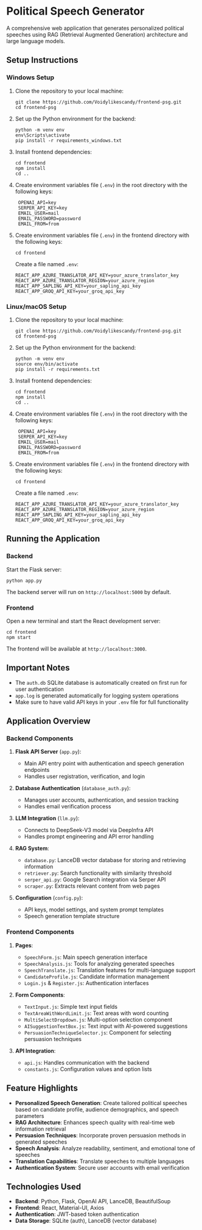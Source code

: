 # Political Speech Generator

A comprehensive web application that generates personalized political speeches using RAG (Retrieval Augmented Generation) architecture and large language models.

## Setup Instructions

### Windows Setup

1. Clone the repository to your local machine:
   ```
   git clone https://github.com/Voidylikescandy/frontend-psg.git
   cd frontend-psg
   ```

2. Set up the Python environment for the backend:
   ```
   python -m venv env
   env\Scripts\activate
   pip install -r requirements_windows.txt
   ```

3. Install frontend dependencies:
   ```
   cd frontend
   npm install
   cd ..
   ```

4. Create environment variables file (`.env`) in the root directory with the following keys:
   ```
    OPENAI_API=key
    SERPER_API_KEY=key
    EMAIL_USER=mail
    EMAIL_PASSWORD=password
    EMAIL_FROM=from
   ```

5. Create environment variables file (`.env`) in the frontend directory with the following keys:
   ```
   cd frontend
   ```
   Create a file named `.env`:
   ```
   REACT_APP_AZURE_TRANSLATOR_API_KEY=your_azure_translator_key
   REACT_APP_AZURE_TRANSLATOR_REGION=your_azure_region
   REACT_APP_SAPLING_API_KEY=your_sapling_api_key
   REACT_APP_GROQ_API_KEY=your_groq_api_key
   ```

### Linux/macOS Setup

1. Clone the repository to your local machine:
   ```
   git clone https://github.com/Voidylikescandy/frontend-psg.git
   cd frontend-psg
   ```

2. Set up the Python environment for the backend:
   ```
   python -m venv env
   source env/bin/activate
   pip install -r requirements.txt
   ```

3. Install frontend dependencies:
   ```
   cd frontend
   npm install
   cd ..
   ```

4. Create environment variables file (`.env`) in the root directory with the following keys:
   ```
    OPENAI_API=key
    SERPER_API_KEY=key
    EMAIL_USER=mail
    EMAIL_PASSWORD=password
    EMAIL_FROM=from
   ```

5. Create environment variables file (`.env`) in the frontend directory with the following keys:
   ```
   cd frontend
   ```
   Create a file named `.env`:
   ```
   REACT_APP_AZURE_TRANSLATOR_API_KEY=your_azure_translator_key
   REACT_APP_AZURE_TRANSLATOR_REGION=your_azure_region
   REACT_APP_SAPLING_API_KEY=your_sapling_api_key
   REACT_APP_GROQ_API_KEY=your_groq_api_key
   ```

## Running the Application

### Backend

Start the Flask server:
```
python app.py
```

The backend server will run on `http://localhost:5000` by default.

### Frontend

Open a new terminal and start the React development server:
```
cd frontend
npm start
```

The frontend will be available at `http://localhost:3000`.

## Important Notes

- The `auth.db` SQLite database is automatically created on first run for user authentication
- `app.log` is generated automatically for logging system operations
- Make sure to have valid API keys in your `.env` file for full functionality

## Application Overview

### Backend Components

1. **Flask API Server** (`app.py`):
   - Main API entry point with authentication and speech generation endpoints
   - Handles user registration, verification, and login

2. **Database Authentication** (`database_auth.py`):
   - Manages user accounts, authentication, and session tracking
   - Handles email verification process

3. **LLM Integration** (`llm.py`):
   - Connects to DeepSeek-V3 model via DeepInfra API
   - Handles prompt engineering and API error handling

4. **RAG System**:
   - `database.py`: LanceDB vector database for storing and retrieving information
   - `retriever.py`: Search functionality with similarity threshold
   - `serper_api.py`: Google Search integration via Serper API
   - `scraper.py`: Extracts relevant content from web pages

5. **Configuration** (`config.py`):
   - API keys, model settings, and system prompt templates
   - Speech generation template structure

### Frontend Components

1. **Pages**:
   - `SpeechForm.js`: Main speech generation interface
   - `SpeechAnalysis.js`: Tools for analyzing generated speeches
   - `SpeechTranslate.js`: Translation features for multi-language support
   - `CandidateProfile.js`: Candidate information management
   - `Login.js` & `Register.js`: Authentication interfaces

2. **Form Components**:
   - `TextInput.js`: Simple text input fields
   - `TextAreaWithWordLimit.js`: Text areas with word counting
   - `MultiSelectDropdown.js`: Multi-option selection component
   - `AISuggestionTextBox.js`: Text input with AI-powered suggestions
   - `PersuasionTechniqueSelector.js`: Component for selecting persuasion techniques

3. **API Integration**:
   - `api.js`: Handles communication with the backend
   - `constants.js`: Configuration values and option lists

## Feature Highlights

- **Personalized Speech Generation**: Create tailored political speeches based on candidate profile, audience demographics, and speech parameters
- **RAG Architecture**: Enhances speech quality with real-time web information retrieval
- **Persuasion Techniques**: Incorporate proven persuasion methods in generated speeches
- **Speech Analysis**: Analyze readability, sentiment, and emotional tone of speeches
- **Translation Capabilities**: Translate speeches to multiple languages
- **Authentication System**: Secure user accounts with email verification

## Technologies Used

- **Backend**: Python, Flask, OpenAI API, LanceDB, BeautifulSoup
- **Frontend**: React, Material-UI, Axios
- **Authentication**: JWT-based token authentication
- **Data Storage**: SQLite (auth), LanceDB (vector database) 